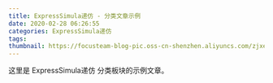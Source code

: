 ```yaml
---
title: ExpressSimula递仿 - 分类文章示例
date: 2020-02-28 06:26:55
categories: ExpressSimula递仿
tags:
thumbnail: https://focusteam-blog-pic.oss-cn-shenzhen.aliyuncs.com/zjxe5.png!thumbnail
---
```


这里是 ExpressSimula递仿 分类板块的示例文章。
